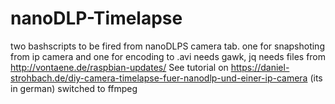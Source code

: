 # nanoDLP-Timelapse
two bashscripts to be fired from nanoDLPS camera tab. one for snapshoting from ip camera and one for encoding to .avi
needs gawk, jq
needs files from http://vontaene.de/raspbian-updates/
See tutorial on https://daniel-strohbach.de/diy-camera-timelapse-fuer-nanodlp-und-einer-ip-camera (its in german)
switched to ffmpeg
